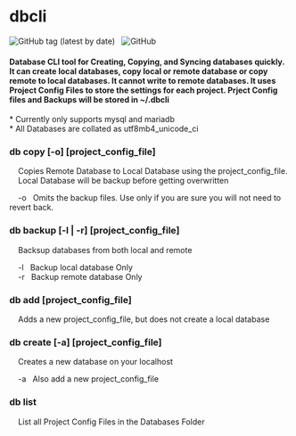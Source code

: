 # dbcli

![GitHub tag (latest by date)](https://img.shields.io/github/v/tag/ggedde/dbcli) &nbsp; ![GitHub](https://img.shields.io/github/license/ggedde/dbcli?label=license)


#### Database CLI tool for Creating, Copying, and Syncing databases quickly. It can create local databases, copy local or remote database or copy remote to local databases. It cannot write to remote databases. It uses Project Config Files to store the settings for each project. Prject Config files and Backups will be stored in ~/.dbcli

\* Currently only supports mysql and mariadb  
\* All Databases are collated as utf8mb4_unicode_ci


### db copy [-o] [project_config_file]

&nbsp; &nbsp; Copies Remote Database to Local Database using the project_config_file.  
&nbsp; &nbsp; Local Database will be backup before getting overwritten

&nbsp; &nbsp; -o &nbsp; Omits the backup files. Use only if you are sure you will not need to revert back.


### db backup [-l | -r] [project_config_file]

&nbsp; &nbsp; Backsup databases from both local and remote

&nbsp; &nbsp; -l &nbsp; Backup local database Only  
&nbsp; &nbsp; -r &nbsp; Backup remote database Only


### db add [project_config_file]

&nbsp; &nbsp; Adds a new project_config_file, but does not create a local database


### db create [-a] [project_config_file]

&nbsp; &nbsp; Creates a new database on your localhost

&nbsp; &nbsp; -a &nbsp; Also add a new project_config_file


### db list

&nbsp; &nbsp; List all Project Config Files in the Databases Folder